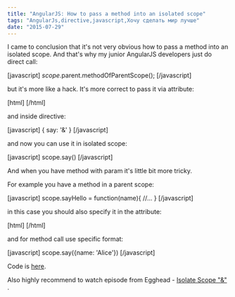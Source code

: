 ```yaml
---
title: "AngularJS: How to pass a method into an isolated scope"
tags: "AngularJs,directive,javascript,Хочу сделать мир лучше"
date: "2015-07-29"
---
```


I came to conclusion that it's not very obvious how to pass a method into an isolated scope. And that's why my junior AngularJS developers just do direct call:

[javascript] $scope.$parent.methodOfParentScope(); [/javascript]

but it's more like a hack. It's more correct to pass it via attribute:

[html] <my-directive say="sayHello()"></my-directive> [/html]

and inside directive:

[javascript] { say: '&' } [/javascript]

and now you can use it in isolated scope:

[javascript] scope.say() [/javascript]

And when you have method with param it's little bit more tricky.

For example you have a method in a parent scope:

[javascript] scope.sayHello = function(name){ //... } [/javascript]

in this case you should also specify it in the attribute:

[html] <my-directive say="sayHello(name)"></my-directive> [/html]

and for method call use specific format:

[javascript] scope.say({name: 'Alice'}) [/javascript]

Code is [here](https://jsfiddle.net/STEVER/j6eL82kk/).

Also highly recommend to watch episode from Egghead - [Isolate Scope "&"](https://egghead.io/lessons/angularjs-isolate-scope-expression-binding) .
